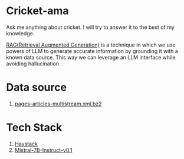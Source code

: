 # Cricket-ama
Ask me anything about cricket. I will try to answer it to the best of my knowledge.

[RAG(Retrieval Augmented Generation)](https://www.pinecone.io/learn/retrieval-augmented-generation/) is a technique in which we use powers of LLM to generate accurate information by grounding it with a known data source. This way we can leverage an LLM interface while avoiding hallucination . 

# Data source
1. [pages-articles-multistream.xml.bz2 ](https://dumps.wikimedia.org/enwiki/latest/)

# Tech Stack
1. [Haystack](https://docs.haystack.deepset.ai/docs)
2. [Mistral-7B-Instruct-v0.1](https://huggingface.co/mistralai/Mistral-7B-Instruct-v0.1)